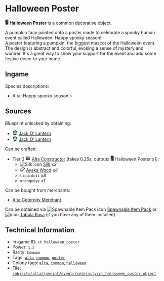 # Halloween Poster

<img src="https://raw.githubusercontent.com/Ceterai/Enternia/main/objects/alta/special/events/ceternity/ct_halloween_poster.png" alt="Halloween Poster icon" loading="lazy" width="auto" height="16px"/> **Halloween Poster** is a common decorative object.

A pumpkin face painted onto a poster made to celebrate a spooky human event called Halloween. Happy spooky season!  
A poster featuring a pumpkin, the biggest mascot of the Halloween event. The design is abstract and colorful, evoking a sense of mystery and wonder. It's a great way to show your support for the event and add some festive decor to your home.

## Ingame

Species descriptions:

- Alta: Happy spooky season!~

## Sources

Blueprint unlocked by obtaining:

- <img src="https://raw.githubusercontent.com/Ceterai/Enternia/main/objects/alta/special/events/ceternity/neonjack/icon.png" alt="Jack O' Lantern icon" loading="lazy" width="auto" height="16px"/> [Jack O' Lantern](https://ceterai.github.io/MyEnternia/Wiki/JackO'Lantern)
- <img src="https://raw.githubusercontent.com/Ceterai/Enternia/main/objects/alta/special/events/ceternity/yaajack/icon.png" alt="Jack O' Lantern icon" loading="lazy" width="auto" height="16px"/> [Jack O' Lantern](https://ceterai.github.io/MyEnternia/Wiki/JackO'Lantern)

Can be crafted:

- Tier 3 ![ ](https://raw.githubusercontent.com/Ceterai/Enternia/main/objects/alta/crafting/constructor/icon3.png) [Alta Constructor](https://ceterai.github.io/MyEnternia/Wiki/AltaConstructor) (takes 0.25s, outputs <img src="https://raw.githubusercontent.com/Ceterai/Enternia/main/objects/alta/special/events/ceternity/ct_halloween_poster.png" alt="Halloween Poster icon" loading="lazy" width="auto" height="16px"/> Halloween Poster x*1*):
  - <img src="https://starbounder.org/mediawiki/images/8/83/Silk.png" alt="Silk icon" loading="lazy" width="14px" height="14px"/> [Silk](https://starbounder.org/Silk) x*2*
  - <img src="https://raw.githubusercontent.com/Ceterai/Enternia/main/items/generic/crafting/ct_ayaka_wood.png" alt="Ayaka Wood icon" loading="lazy" width="auto" height="16px"/> [Ayaka Wood](https://ceterai.github.io/MyEnternia/Wiki/AyakaWood) x*4*
  - `liquidoil` x*8*
  - `orangedye` x*1*

Can be bought from merchants:

- [Alta Ceternity Merchant](https://ceterai.github.io/MyEnternia/Wiki/AltaCeternityMerchant)

Can be obtained via <img src="https://raw.githubusercontent.com/Silverfeelin/Starbound-SpawnableItemPack/master/interface/sip/iconSmall.png" alt="Spawnable Item Pack icon" width="18" height="14"/> [Spawnable Item Pack](https://steamcommunity.com/sharedfiles/filedetails/?id=733665104) or <img src="https://steamuserimages-a.akamaihd.net/ugc/263843960696222713/3EC9A7C005541F7D577EBCB8C5736B4EFC9973D6/" alt="icon" width="8" height="12"/> [Tabula Rasa](https://community.playstarbound.com/resources/the-tabula-rasa.3222/) (if you have any of them installed).

## Technical Information

- In-game ID: `ct_halloween_poster`
- Power: `1.5`
- Rarity: `Common`
- Tags: [`alta`](https://ceterai.github.io/MyEnternia/Wiki/Tags/Alta), [`common`](https://ceterai.github.io/MyEnternia/Wiki/Tags/Common), [`poster`](https://ceterai.github.io/MyEnternia/Wiki/Tags/Poster)
- Colony tags: [`alta`](https://ceterai.github.io/MyEnternia/Wiki/Tags/Alta), [`common`](https://ceterai.github.io/MyEnternia/Wiki/Tags/Common), [`halloween`](https://ceterai.github.io/MyEnternia/Wiki/Tags/Halloween)
- File: [`/objects/alta/special/events/ceternity/ct_halloween_poster.object`](https://github.com/Ceterai/Enternia/blob/main/objects/alta/special/events/ceternity/ct_halloween_poster.object)
